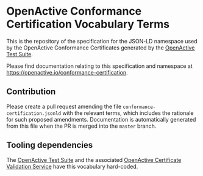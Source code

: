 # OpenActive Conformance Certification Vocabulary Terms
This is the repository of the specification for the JSON-LD namespace used by the OpenActive Conformance Certificates generated by the [OpenActive Test Suite](https://github.com/openactive/openactive-test-suite).

Please find documentation relating to this specification and namespace at https://openactive.io/conformance-certification.

## Contribution

Please create a pull request amending the file `conformance-certification.jsonld` with the relevant terms, which includes the rationale for such proposed amendments. Documentation is automatically generated from this file when the PR is merged into the `master` branch.

## Tooling dependencies

The [OpenActive Test Suite](https://github.com/openactive/openactive-test-suite) and the associated [OpenActive Certificate Validation Service](https://github.com/openactive/openactive-test-suite/tree/master/packages/openactive-integration-tests/test/certification) have this vocabulary hard-coded.
